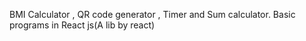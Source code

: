 BMI Calculator , QR code generator , Timer and Sum calculator.
Basic programs in React js(A lib by react)
